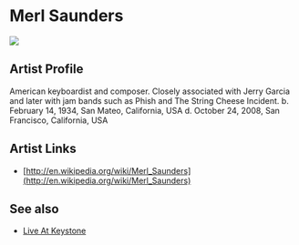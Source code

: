 # Merl Saunders

![](../../asssets/artists/Merl_Saunders.png)

## Artist Profile

American keyboardist and composer. Closely associated with Jerry Garcia and later with jam bands such as Phish and The String Cheese Incident.
b. February 14, 1934, San Mateo, California, USA
d. October 24, 2008, San Francisco, California, USA

## Artist Links

- [http://en.wikipedia.org/wiki/Merl_Saunders](http://en.wikipedia.org/wiki/Merl_Saunders)


## See also

- [Live At Keystone](Merl_Saunders-Live_At_Keystone.md)
